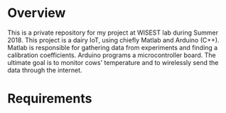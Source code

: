 # Overview
This is a private repository for my project at WISEST lab during Summer 2018. This project is a dairy IoT, using chiefly Matlab and Arduino (C++). Matlab is responsible for gathering data from experiments and finding a calibration coefficients. Arduino programs a microcontroller board. The ultimate goal is to monitor cows' temperature and to wirelessly send the data through the internet.

# Requirements

